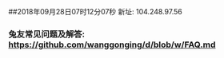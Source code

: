 ##2018年09月28日07时12分07秒 新址: 104.248.97.56
### 兔友常见问题及解答: https://github.com/wanggonging/d/blob/w/FAQ.md
